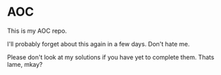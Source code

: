 # AOC

This is my AOC repo.

I'll probably forget about this again in a few days. Don't hate me.

Please don't look at my solutions if you have yet to complete them. Thats lame, mkay?
